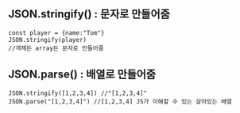 ## JSON.stringify() : 문자로 만들어줌
```
const player = {name:"Tom"}
JSON.stringify(player)
//객체든 array든 문자로 만들어줌
```
## JSON.parse() : 배열로 만들어줌
```
JSON.stringify([1,2,3,4]) //"[1,2,3,4]"
JSON.parse("[1,2,3,4]") //[1,2,3,4] JS가 이해할 수 있는 살아있는 배열
```
